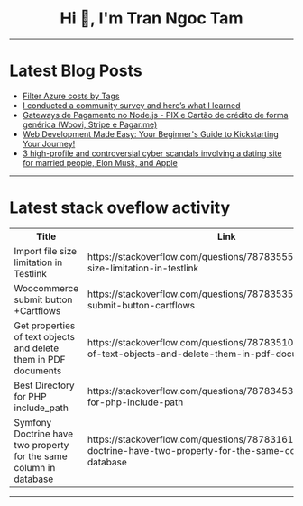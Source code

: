 <h1 align="center">Hi 👋, I'm Tran Ngoc Tam</h1>

---

# Latest Blog Posts 
<!-- BLOG-POST-LIST:START -->
- [Filter Azure costs by Tags](https://dev.to/techielass/filter-azure-costs-by-tags-3o7o)
- [I conducted a community survey and here’s what I learned](https://dev.to/whitep4nth3r/i-conducted-a-community-survey-and-heres-what-i-learned-2mgk)
- [Gateways de Pagamento no Node.js - PIX e Cartão de crédito de forma genérica &lpar;Woovi, Stripe e Pagar.me&rpar;](https://dev.to/devdoido/gateways-de-pagamento-no-nodejs-de-forma-generica-woovi-stripe-e-pagarme-12k8)
- [Web Development Made Easy: Your Beginner&#39;s Guide to Kickstarting Your Journey!](https://dev.to/ijay/web-development-made-easy-your-beginners-guide-to-kickstarting-your-journey-5945)
- [3 high-profile and controversial cyber scandals involving a dating site for married people, Elon Musk, and Apple](https://dev.to/ispmanager/3-high-profile-and-controversial-cyber-scandals-involving-a-dating-site-for-married-people-elon-musk-and-apple-433d)
<!-- BLOG-POST-LIST:END -->

---

# Latest stack oveflow activity
<table>
  <tr><th>Title</th><th>Link</th></tr>
  <!-- STACKOVERFLOW:START --><tr><td>Import file size limitation in Testlink</td><td>https://stackoverflow.com/questions/78783555/import-file-size-limitation-in-testlink</td></tr><tr><td>Woocommerce submit button +Cartflows</td><td>https://stackoverflow.com/questions/78783535/woocommerce-submit-button-cartflows</td></tr><tr><td>Get properties of text objects and delete them in PDF documents</td><td>https://stackoverflow.com/questions/78783510/get-properties-of-text-objects-and-delete-them-in-pdf-documents</td></tr><tr><td>Best Directory for PHP include_path</td><td>https://stackoverflow.com/questions/78783453/best-directory-for-php-include-path</td></tr><tr><td>Symfony Doctrine have two property for the same column in database</td><td>https://stackoverflow.com/questions/78783161/symfony-doctrine-have-two-property-for-the-same-column-in-database</td></tr><!-- STACKOVERFLOW:END -->
</table>

---


